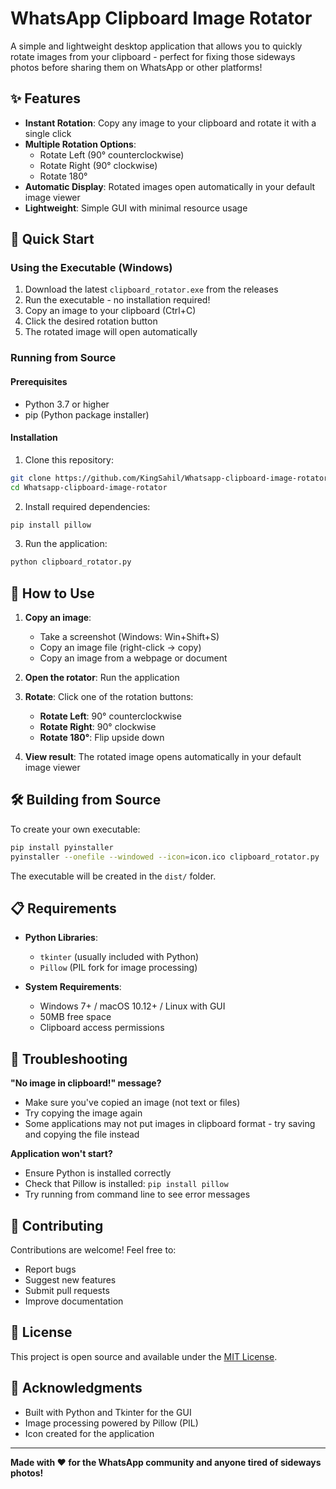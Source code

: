# WhatsApp Clipboard Image Rotator

A simple and lightweight desktop application that allows you to quickly rotate images from your clipboard - perfect for fixing those sideways photos before sharing them on WhatsApp or other platforms!

## ✨ Features

- **Instant Rotation**: Copy any image to your clipboard and rotate it with a single click
- **Multiple Rotation Options**: 
  - Rotate Left (90° counterclockwise)
  - Rotate Right (90° clockwise)  
  - Rotate 180°
- **Automatic Display**: Rotated images open automatically in your default image viewer
- **Lightweight**: Simple GUI with minimal resource usage

## 🚀 Quick Start

### Using the Executable (Windows)

1. Download the latest `clipboard_rotator.exe` from the releases
2. Run the executable - no installation required!
3. Copy an image to your clipboard (Ctrl+C)
4. Click the desired rotation button
5. The rotated image will open automatically

### Running from Source

#### Prerequisites
- Python 3.7 or higher
- pip (Python package installer)

#### Installation

1. Clone this repository:
```bash
git clone https://github.com/KingSahil/Whatsapp-clipboard-image-rotator.git
cd Whatsapp-clipboard-image-rotator
```

2. Install required dependencies:
```bash
pip install pillow
```

3. Run the application:
```bash
python clipboard_rotator.py
```

## 🎯 How to Use

1. **Copy an image**: 
   - Take a screenshot (Windows: Win+Shift+S)
   - Copy an image file (right-click → copy)
   - Copy an image from a webpage or document

2. **Open the rotator**: Run the application

3. **Rotate**: Click one of the rotation buttons:
   - **Rotate Left**: 90° counterclockwise
   - **Rotate Right**: 90° clockwise
   - **Rotate 180°**: Flip upside down

4. **View result**: The rotated image opens automatically in your default image viewer

## 🛠️ Building from Source

To create your own executable:

```bash
pip install pyinstaller
pyinstaller --onefile --windowed --icon=icon.ico clipboard_rotator.py
```

The executable will be created in the `dist/` folder.

## 📋 Requirements

- **Python Libraries**: 
  - `tkinter` (usually included with Python)
  - `Pillow` (PIL fork for image processing)

- **System Requirements**:
  - Windows 7+ / macOS 10.12+ / Linux with GUI
  - 50MB free space
  - Clipboard access permissions

## 🐛 Troubleshooting

**"No image in clipboard!" message?**
- Make sure you've copied an image (not text or files)
- Try copying the image again
- Some applications may not put images in clipboard format - try saving and copying the file instead

**Application won't start?**
- Ensure Python is installed correctly
- Check that Pillow is installed: `pip install pillow`
- Try running from command line to see error messages

## 🤝 Contributing

Contributions are welcome! Feel free to:
- Report bugs
- Suggest new features
- Submit pull requests
- Improve documentation

## 📄 License

This project is open source and available under the [MIT License](LICENSE).

## 🙏 Acknowledgments

- Built with Python and Tkinter for the GUI
- Image processing powered by Pillow (PIL)
- Icon created for the application

---

**Made with ❤️ for the WhatsApp community and anyone tired of sideways photos!**

